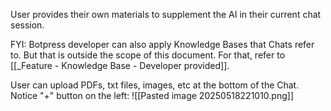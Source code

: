 User provides their own materials to supplement the AI in their current chat session.

FYI: Botpress developer can also apply Knowledge Bases that Chats refer to.  But that is outside the scope of this document. For that, refer to [[_Feature - Knowledge Base - Developer provided]].

User can upload PDFs, txt files, images, etc at the bottom of the Chat. Notice "+" button on the left:
![[Pasted image 20250518221010.png]]